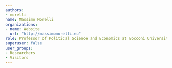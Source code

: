 ```yaml
---
authors:
- morelli 
name: Massimo Morelli
organizations:
- name: Website
  url: "http://massimomorelli.eu"
role: Professor of Political Science and Economics at Bocconi University
superuser: false
user_groups:
- Researchers
- Visitors
---
```

